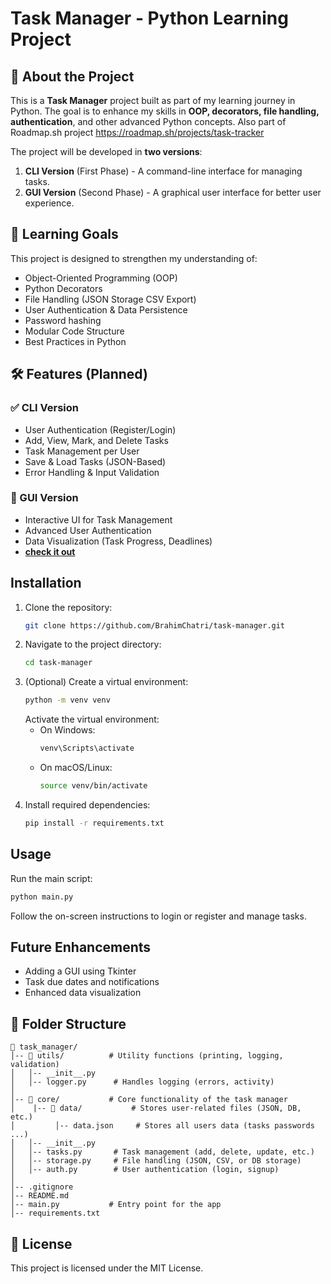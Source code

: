 # Task Manager - Python Learning Project

## 🚀 About the Project
This is a **Task Manager** project built as part of my learning journey in Python. The goal is to enhance my skills in **OOP, decorators, file handling, authentication**, and other advanced Python concepts. Also part of Roadmap.sh project https://roadmap.sh/projects/task-tracker

The project will be developed in **two versions**:
1. **CLI Version** (First Phase) - A command-line interface for managing tasks.
2. **GUI Version** (Second Phase) - A graphical user interface for better user experience.

## 🎯 Learning Goals
This project is designed to strengthen my understanding of:
- Object-Oriented Programming (OOP)
- Python Decorators
- File Handling (JSON Storage CSV Export)
- User Authentication & Data Persistence
- Password hashing 
- Modular Code Structure
- Best Practices in Python

## 🛠️ Features (Planned)
### ✅ CLI Version 
- User Authentication (Register/Login)
- Add, View, Mark, and Delete Tasks
- Task Management per User
- Save & Load Tasks (JSON-Based)
- Error Handling & Input Validation

### 🎨 GUI Version 
- Interactive UI for Task Management
- Advanced User Authentication
- Data Visualization (Task Progress, Deadlines)
- **[check it out](https://github.com/BrahimChatri/Task-manager-flask)**
## Installation

1. Clone the repository:
   ```sh
   git clone https://github.com/BrahimChatri/task-manager.git
   ```
2. Navigate to the project directory:
   ```sh
   cd task-manager
   ```
3. (Optional) Create a virtual environment:
   ```sh
   python -m venv venv
   ```
   Activate the virtual environment:
   - On Windows:
     ```sh
     venv\Scripts\activate
     ```
   - On macOS/Linux:
     ```sh
     source venv/bin/activate
     ```
4. Install required dependencies:
   ```sh
   pip install -r requirements.txt
   ```

## Usage

Run the main script:
```sh
python main.py
```
Follow the on-screen instructions to login or register and manage tasks.

## Future Enhancements
- Adding a GUI using Tkinter
- Task due dates and notifications
- Enhanced data visualization

## 📂 Folder Structure
```
📂 task_manager/
│-- 📂 utils/          # Utility functions (printing, logging, validation)
│   │-- __init__.py    
│   │-- logger.py      # Handles logging (errors, activity)
│
│-- 📂 core/           # Core functionality of the task manager
│    |-- 📂 data/           # Stores user-related files (JSON, DB, etc.)
│         │-- data.json     # Stores all users data (tasks passwords ...)
│   │-- __init__.py
│   │-- tasks.py       # Task management (add, delete, update, etc.)
│   │-- storage.py     # File handling (JSON, CSV, or DB storage)
│   │-- auth.py        # User authentication (login, signup)
│
│-- .gitignore
│-- README.md
│-- main.py           # Entry point for the app
│-- requirements.txt   
```
## 📜 License
This project is licensed under the MIT License.

